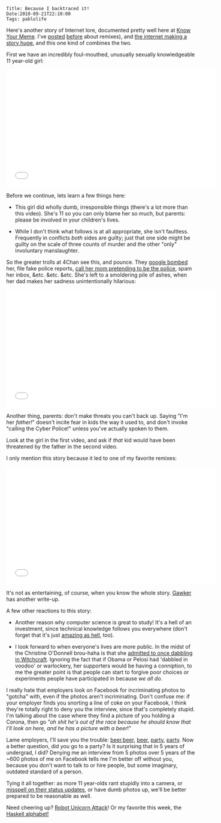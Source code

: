     Title: Because I backtraced it!
    Date:2010-09-21T22:10:00
    Tags: pablolife

Here's another story of Internet lore, documented pretty well here at
[Know Your Meme][1].  I've [posted][2] [before][2] about remixes), and [the
internet making a story huge][4], and this one kind of combines the two.

First we have an incredibly foul-mouthed, unusually sexually knowledgeable 11
year-old girl:

<!-- more -->

<iframe width="560" height="315" src="//www.youtube.com/embed/hQKro8WEZ3I" frameborder="0" allowfullscreen></iframe>

Before we continue, lets learn a few things here:

* This girl did wholly dumb, irresponsible things (there's a lot more than
this video). She's 11 so you can only blame her so much, but parents: please
be involved in your children's lives.

* While I don't think what follows is at all appropriate, she isn't
faultless. Frequently in conflicts _both_ sides are guilty; just that one side
might be guilty on the scale of three counts of murder and the other "only"
involuntary manslaughter.

So the greater trolls at 4Chan see this, and pounce. They [google bombed][5]
her, file fake police reports, [call her mom pretending to be the police][6],
spam her inbox, &etc. &etc. &etc. She's left to a smoldering pile of ashes,
when her dad makes her sadness unintentionally hilarious:

<iframe width="560" height="315" src="//www.youtube.com/embed/NEfY3kMnG4E" frameborder="0" allowfullscreen></iframe>

Another thing, parents: don't make threats you can't back up. Saying "I'm her
_father!_" doesn't incite fear in kids the way it used to, and don't invoke
"calling the Cyber Police!" unless you've actually spoken to them.

Look at the girl in the first video, and ask if _that_ kid would have been
threatened by the father in the second video.

I only mention this story because it led to one of my favorite remixes:

<iframe width="560" height="315" src="//www.youtube.com/embed/dYrlj9VE2fg" frameborder="0" allowfullscreen></iframe>

It's not as entertaining, of course, when you know the whole story.
[Gawker][7] has another write-up.


A few other reactions to this story:

* Another reason why computer science is great to study! It's a hell of an
investment, since technical knowledge follows you everywhere (don't forget
that it's just [amazing as hell][8], too).

* I look forward to when everyone's lives are more public. In the midst of
the Christine O'Donnell brou-haha is that she [admitted to once dabbling in
Witchcraft][9]. Ignoring the fact that if Obama or Pelosi had 'dabbled in
voodoo' or warlockery, her supporters would be having a conniption, to me the
greater point is that people can start to forgive poor choices or experiments
people have participated in because _we all do_.

I really hate that employers look on Facebook for incriminating photos to
"gotcha" with, even if the photos aren't incriminating. Don't confuse me: if
your employer finds you snorting a line of coke on your Facebook, I think
they're totally right to deny you the interview, since that's completely
stupid. I'm talking about the case where they find a picture of you holding a
Corona, then go _"oh shit he's out of the race because he should _know_ that
I'll look on here, and he has a picture with a beer_!"


Lame employers, I'll save you the trouble: [beer][10],[beer][10], [beer][11],
[party][12], [party][13]. Now a better question, did _you_ go to a party? Is
it surprising that in 5 years of undergrad, I did? Denying me an interview
from 5 photos over 5 years of the ~600 photos of me on Facebook tells me I'm
better off without you, because you don't want to talk to or hire people, but
some imaginary, outdated standard of a person.

Tying it all together: as more 11 year-olds rant stupidly into a camera, or
[misspell on their status updates][14], or have dumb photos up, we'll be
better prepared to be reasonable as well.

Need cheering up? [Robot Unicorn Attack][15]! Or my favorite this week, the
[Haskell alphabet!][16]


   [1]: http://knowyourmeme.com/memes/jessi-slaughter
   [2]: /2010/04/baal-bless-internet.html
   [3]: /2010/04/another-remix.html
   [4]: /2010/08/strong-words-bed-intruder.html
   [5]: http://en.wikipedia.org/wiki/Google_bomb
   [6]: http://www.youtube.com/watch?v=C2cf6JFc1Xg
   [7]: http://gawker.com/5589103/how-the-internet-beat-up-an-11+year+old-girl
   [8]: /2010/04/metaphors-i-use-to-describe-software.html
   [9]: http://thinkprogress.org/2010/09/18/christine-odonnell-witchcraft/
   [10]: http://www.facebook.com/photo.php?pid=2733504&fbid=106745099551&op=10&o=global&view=global&subj=1010423&id=691574551
   [11]: http://www.facebook.com/photo.php?pid=32572619&fbid=533065679951&op=21&o=global&view=global&subj=1010423&id=1005106
   [12]: http://www.facebook.com/photo.php?pid=30160914&fbid=522139955191&op=34&o=global&view=global&subj=1010423&id=1009904
   [13]: http://www.facebook.com/photo.php?pid=30038373&fbid=522091916461&op=36&o=global&view=global&subj=1010423&id=1009840
   [14]: http://youropenbook.org/?q=definately&gender=any
   [15]: http://games.adultswim.com/robot-unicorn-attack-twitchy-online-game.html
   [16]: http://byorgey.wordpress.com/2010/09/18/the-haskell-alphabet/
